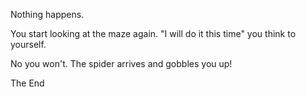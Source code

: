 Nothing happens.

You start looking at the maze again. "I will do it this time" you think to yourself.

No you won't. The spider arrives and gobbles you up!

<div class="end">The End</div>
